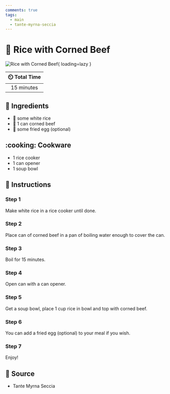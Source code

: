 ```yaml
---
comments: true
tags:
  - main
  - tante-myrna-seccia
---
```

# :rice: Rice with Corned Beef

![Rice with Corned Beef](../assets/images/rice-with-corned-beef.png){ loading=lazy }

| :timer_clock: Total Time |
|:-----------------------: |
| 15 minutes |

## :salt: Ingredients

- :rice: some white rice
- :canned_food: 1 can corned beef
- :egg: some fried egg (optional)

## :cooking: Cookware

- 1 rice cooker
- 1 can opener
- 1 soup bowl

## :pencil: Instructions

### Step 1

Make white rice in a rice cooker until done.

### Step 2

Place can of corned beef in a pan of boiling water enough to cover the can.

### Step 3

Boil for 15 minutes.

### Step 4

Open can with a can opener.

### Step 5

Get a soup bowl, place 1 cup rice in bowl and top with corned beef.

### Step 6

You can add a fried egg (optional) to your meal if you wish.

### Step 7

Enjoy!

## :link: Source

- Tante Myrna Seccia
